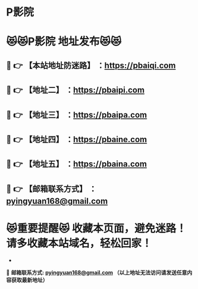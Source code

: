 # P影院
:heart_eyes_cat::heart_eyes_cat:P影院 地址发布:heart_eyes_cat::heart_eyes_cat:
==
:kiss: :point_right: 【本站地址防迷路】 ：https://pbaiqi.com
------
:kiss: :point_right: 【地址二】 ：https://pbaipi.com
------
:kiss: :point_right: 【地址三】 ：https://pbaipa.com
------
:kiss: :point_right: 【地址四】 ：https://pbaine.com
------
:kiss: :point_right: 【地址五】 ：https://pbaina.com
------
:kiss: :point_right: 【邮箱联系方式】 ：pyingyuan168@gmail.com
------
:heart_eyes_cat:重要提醒:heart_eyes_cat: 收藏本页面，避免迷路！请多收藏本站域名，轻松回家！
==

-

:love_letter: __邮箱联系方式: pyingyuan168@gmail.com （以上地址无法访问请发送任意内容获取最新地址）__
